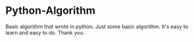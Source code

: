 # Python-Algorithm
Basic algorithm that wrote in python.
Just some basic algorithm.
It's easy to learn and easy to do.
Thank you.
